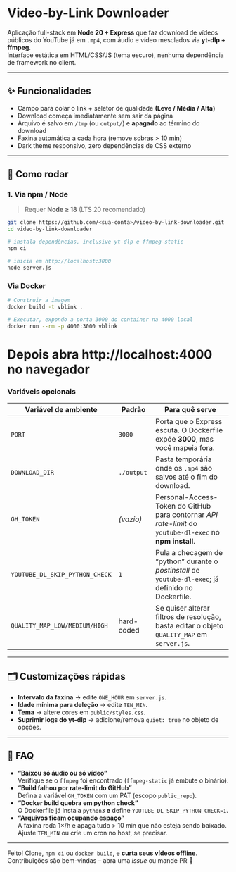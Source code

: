 # Video-by-Link Downloader  

Aplicação full-stack em **Node 20 + Express** que faz download de vídeos públicos do YouTube já em `.mp4`, com áudio e vídeo mesclados via **yt-dlp + ffmpeg**.  
Interface estática em HTML/CSS/JS (tema escuro), nenhuma dependência de framework no client.

---

## ✨ Funcionalidades

* Campo para colar o link + seletor de qualidade **(Leve / Média / Alta)**  
* Download começa imediatamente sem sair da página  
* Arquivo é salvo em `/tmp` (ou `output/`) e **apagado** ao término do download  
* Faxina automática a cada hora (remove sobras > 10 min)  
* Dark theme responsivo, zero dependências de CSS externo  

---

## 🚀 Como rodar

### 1. Via **npm / Node**

> Requer **Node ≥ 18** (LTS 20 recomendado)

```bash
git clone https://github.com/<sua-conta>/video-by-link-downloader.git
cd video-by-link-downloader

# instala dependências, inclusive yt-dlp e ffmpeg-static
npm ci

# inicia em http://localhost:3000
node server.js
```

### Via **Docker**

```bash
# Construir a imagem
docker build -t vblink .

# Executar, expondo a porta 3000 do container na 4000 local
docker run --rm -p 4000:3000 vblink
```
# Depois abra http://localhost:4000 no navegador


### Variáveis opcionais

| Variável de ambiente             | Padrão         | Para quê serve                                                                    |
|----------------------------------|----------------|-----------------------------------------------------------------------------------|
| `PORT`                           | `3000`         | Porta que o Express escuta. O Dockerfile expõe **3000**, mas você mapeia fora.    |
| `DOWNLOAD_DIR`                   | `./output`     | Pasta temporária onde os `.mp4` são salvos até o fim do download.                 |
| `GH_TOKEN`                       | _(vazio)_      | Personal-Access-Token do GitHub para contornar *API rate-limit* do `youtube-dl-exec` no **npm install**. |
| `YOUTUBE_DL_SKIP_PYTHON_CHECK`   | `1`            | Pula a checagem de “python” durante o *postinstall* de `youtube-dl-exec`; já definido no Dockerfile. |
| `QUALITY_MAP_LOW/MEDIUM/HIGH`    | hard-coded     | Se quiser alterar filtros de resolução, basta editar o objeto `QUALITY_MAP` em `server.js`. |

---

## 🗂️ Customizações rápidas

* **Intervalo da faxina** → edite `ONE_HOUR` em `server.js`.  
* **Idade mínima para deleção** → edite `TEN_MIN`.  
* **Tema** → altere cores em `public/styles.css`.  
* **Suprimir logs do yt-dlp** → adicione/remova `quiet: true` no objeto de opções.

---

## 🤔 FAQ

* **“Baixou só áudio ou só vídeo”**  
  Verifique se o `ffmpeg` foi encontrado (`ffmpeg-static` já embute o binário).  
* **“Build falhou por rate-limit do GitHub”**  
  Defina a variável `GH_TOKEN` com um PAT (escopo `public_repo`).  
* **“Docker build quebra em python check”**  
  O Dockerfile já instala `python3` **e** define `YOUTUBE_DL_SKIP_PYTHON_CHECK=1`.  
* **“Arquivos ficam ocupando espaço”**  
  A faxina roda 1×/h e apaga tudo > 10 min que não esteja sendo baixado.  
  Ajuste `TEN_MIN` ou crie um cron no host, se precisar.

---

Feito! Clone, `npm ci` ou `docker build`, e **curta seus vídeos offline**.  
Contribuições são bem-vindas – abra uma _issue_ ou mande PR 🚀